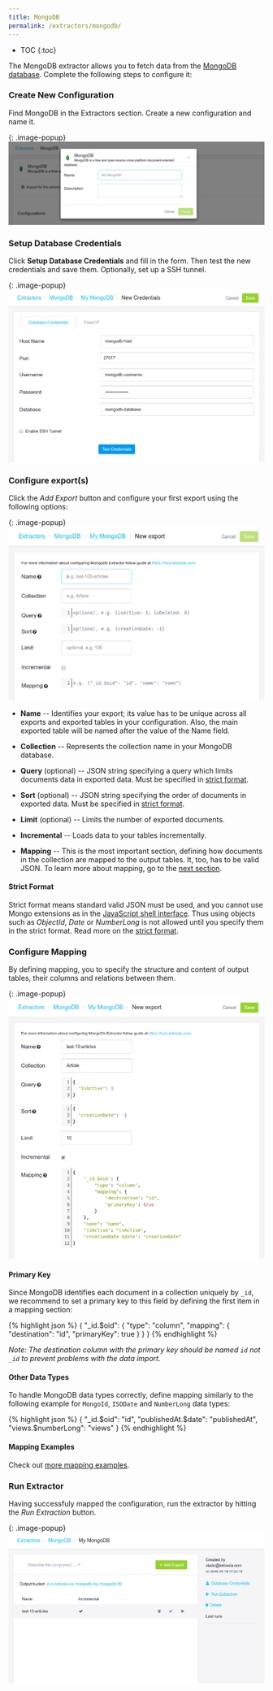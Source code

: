 ```yaml
---
title: MongoDB
permalink: /extractors/mongodb/
---
```


* TOC
{:toc}

The MongoDB extractor allows you to fetch data from the [MongoDB database](https://www.mongodb.com/).
Complete the following steps to configure it:

### Create New Configuration

Find MongoDB in the Extractors section. Create a new configuration and name it.

{: .image-popup}
![MongoDB add configuration](/extractors/mongodb/01-add-configuration.png)


### Setup Database Credentials

Click **Setup Database Credentials** and fill in the form. Then test the new credentials and save them.
Optionally, set up a SSH tunnel.

{: .image-popup}
![MongoDB new credentials](/extractors/mongodb/02-new-credentials.png)

### Configure export(s)

Click the *Add Export* button and configure your first export using the following options:

{: .image-popup}
![MongoDB new export](/extractors/mongodb/03-new-export.png)

- **Name** -- Identifies your export; its value has to be unique across all exports and exported tables in
your configuration. Also, the main exported table will be named after the value of the Name field.

- **Collection** -- Represents the collection name in your MongoDB database.

- **Query** (optional) -- JSON string specifying a query which limits documents data in exported data.
Must be specified in [strict format](#strict-format).

- **Sort** (optional) -- JSON string specifying the order of documents in exported data.
Must be specified in [strict format](#strict-format).

- **Limit** (optional) -- Limits the number of exported documents.

- **Incremental** -- Loads data to your tables incrementally.

- **Mapping** -- This is the most important section, defining how documents in the collection are mapped to the output tables.
It, too, has to be valid JSON. To learn more about mapping, go to the [next section](#configure-mapping).

#### Strict Format

Strict format means standard valid JSON must be used, and you cannot use Mongo extensions as in the
[JavaScript shell interface](https://docs.mongodb.com/v3.2/reference/program/mongo/#bin.mongo).
Thus using objects such as *ObjectId*, *Date* or *NumberLong* is not allowed until you specify them
in the strict format. Read more on the [strict format](https://docs.mongodb.com/v3.2/reference/mongodb-extended-json/).

### Configure Mapping

By defining mapping, you to specify the structure and content of output tables, their columns and relations between them.

{: .image-popup}
![MongoDB new export filled](/extractors/mongodb/04-new-export-filled.png)

#### Primary Key

Since MongoDB identifies each document in a collection uniquely by `_id`, we recommend to set
a primary key to this field by defining the first item in a mapping section:

{% highlight json %}
{
    "_id.$oid": {
        "type": "column",
        "mapping": {
            "destination": "id",
            "primaryKey": true
        }
    }
}
{% endhighlight %}

*Note: The destination column with the primary key should be named `id` not `_id` to prevent problems with
the data import.*


#### Other Data Types

To handle MongoDB data types correctly, define mapping similarly to the following example for
`MongoId`, `ISODate` and `NumberLong` data types:

{% highlight json %}
{
    "_id.$oid": "id",
    "publishedAt.$date": "publishedAt",
    "views.$numberLong": "views"
}
{% endhighlight %}

#### Mapping Examples

Check out [more mapping examples](/extractors/mongodb/mapping/).

### Run Extractor

Having successfuly mapped the configuration, run the extractor by hitting the *Run Extraction* button.

{: .image-popup}
![MongoDB new export](/extractors/mongodb/05-exports-index.png)


